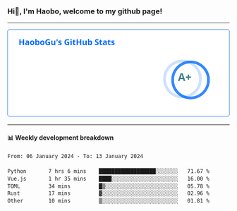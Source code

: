 <!--<h2 align="center"> Hi👋, I'm Haobo, welcome to my github page! </h2>-->
### Hi👋, I'm Haobo, welcome to my github page!
-------

<img href="https://github.com/HaoboGu" src="assets/stats.svg" alt="github stats" /> 

-------

#### 📊 **Weekly development breakdown**
<!--START_SECTION:waka-->

```txt
From: 06 January 2024 - To: 13 January 2024

Python       7 hrs 6 mins    ██████████████████░░░░░░░   71.67 %
Vue.js       1 hr 35 mins    ████░░░░░░░░░░░░░░░░░░░░░   16.00 %
TOML         34 mins         █▒░░░░░░░░░░░░░░░░░░░░░░░   05.78 %
Rust         17 mins         ▓░░░░░░░░░░░░░░░░░░░░░░░░   02.96 %
Other        10 mins         ▒░░░░░░░░░░░░░░░░░░░░░░░░   01.81 %
```

<!--END_SECTION:waka-->
<!--
backup url: https://github-readme-status-dusky-ten.vercel.app/api?username=HaoboGu&count_private=true&show_icons=true&theme=transparent&border_color=2f80ed
-->
<!--
**HaoboGu/HaoboGu** is a ✨ _special_ ✨ repository because its `README.md` (this file) appears on your GitHub profile.

Here are some ideas to get you started:

- 🔭 I’m currently working on AI-assisted programming tools
- 🌱 I’m currently learning ...
- 👯 I’m looking to collaborate on ...
- 🤔 I’m looking for help with ...
- 💬 Ask me about ...
- 📫 How to reach me: ...
- 😄 Pronouns: ...
- ⚡ Fun fact: ...
-->
